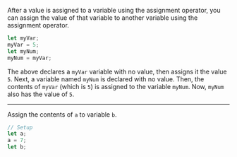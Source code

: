 After a value is assigned to a variable using the assignment operator, you can assign the value of that variable to another variable using the assignment operator.

```js
let myVar;
myVar = 5;
let myNum;
myNum = myVar;
```

The above declares a `myVar` variable with no value, then assigns it the value `5`. Next, a variable named `myNum` is declared with no value. Then, the contents of `myVar` (which is `5`) is assigned to the variable `myNum`. Now, `myNum` also has the value of `5`.

------

Assign the contents of `a` to variable `b`.

```js
// Setup
let a;
a = 7;
let b;

```

